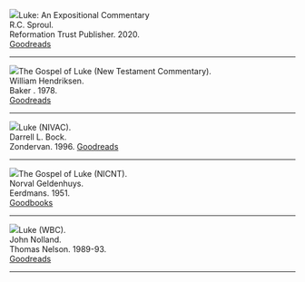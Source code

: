 <img src="/images/commentary-luke-sproul.jpg" >Luke: An Expositional Commentary  
R.C. Sproul.  
Reformation Trust Publisher. 2020.  
[Goodreads](https://www.goodreads.com/book/show/55161506-luke)

<hr style="clear:both;">

<img src="/images/commentary-luke-hendriksen.jpg">The Gospel of Luke (New Testament Commentary).  
William Hendriksen.  
Baker . 1978.  
[Goodreads](https://www.goodreads.com/book/show/2106633.Gospel_of_Luke)

<hr style="clear:both;">

<img src="/images/commentary-luke-bock.jpg" />Luke (NIVAC).  
Darrell L. Bock.  
Zondervan. 1996.
[Goodreads](https://www.goodreads.com/book/show/141250271-luke)

<hr style="clear:both;">

<img src="/images/commentary-luke-geldenhuys.jpg" />The Gospel of Luke (NICNT).  
Norval Geldenhuys.  
Eerdmans. 1951.  
[Goodbooks](https://www.goodreads.com/book/show/2106649.Commentary_on_the_Gospel_of_Luke)

<hr style="clear:both;">

<img src="/images/commentary-luke-nolland.jpg" />Luke (WBC).  
John Nolland.  
Thomas Nelson. 1989-93.  
[Goodreads](https://www.goodreads.com/book/show/151083514-word-biblical-commentary-vol-35a-luke-1)

<hr style="clear:both;">
